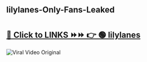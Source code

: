 
 ## lilylanes-Only-Fans-Leaked

# <h2><a href="https://clipsfans.com/lilylanes&ref=git">🔗 Click to LINKS ⏩⏩ 👉 🟢 lilylanes </a></h2>

<a href="https://clipsfans.com/lilylanes&ref=git" rel="nofollow" data-target="animated-image.originalLink"><img src="https://i.ibb.co.com/xMMVF88/686577567.gif" alt="Viral Video Original" style="max-width: 100%; display: inline-block;" data-target="animated-image.originalImage"></a>
